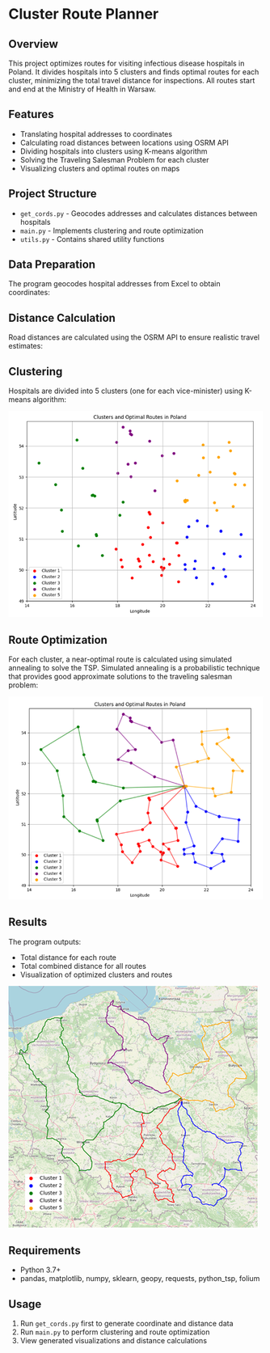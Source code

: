 # Cluster Route Planner

## Overview
This project optimizes routes for visiting infectious disease hospitals in Poland. It divides hospitals into 5 clusters and finds optimal routes for each cluster, minimizing the total travel distance for inspections. All routes start and end at the Ministry of Health in Warsaw.

## Features
- Translating hospital addresses to coordinates
- Calculating road distances between locations using OSRM API
- Dividing hospitals into clusters using K-means algorithm
- Solving the Traveling Salesman Problem for each cluster
- Visualizing clusters and optimal routes on maps

## Project Structure
- `get_cords.py` - Geocodes addresses and calculates distances between hospitals
- `main.py` - Implements clustering and route optimization
- `utils.py` - Contains shared utility functions

## Data Preparation
The program geocodes hospital addresses from Excel to obtain coordinates:

## Distance Calculation
Road distances are calculated using the OSRM API to ensure realistic travel estimates:

## Clustering
Hospitals are divided into 5 clusters (one for each vice-minister) using K-means algorithm:

![Clusters Visualization](images/clusters.png)
<!-- Insert clusters visualization here -->

## Route Optimization
For each cluster, a near-optimal route is calculated using simulated annealing to solve the TSP. Simulated annealing is a probabilistic technique that provides good approximate solutions to the traveling salesman problem:

![Optimal Routes](images/routes.png)
<!-- Insert optimal routes visualization here -->

## Results
The program outputs:
- Total distance for each route
- Total combined distance for all routes
- Visualization of optimized clusters and routes

![Solution](images/final_solution.png)
<!-- Insert final solution visualization here -->

## Requirements
- Python 3.7+
- pandas, matplotlib, numpy, sklearn, geopy, requests, python_tsp, folium

## Usage
1. Run `get_cords.py` first to generate coordinate and distance data
2. Run `main.py` to perform clustering and route optimization
3. View generated visualizations and distance calculations

